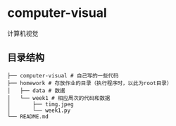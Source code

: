 # computer-visual

计算机视觉

## 目录结构

```
├── computer-visual # 自己写的一些代码
├── homework # 存放作业的目录（执行程序时，以此为root目录）
│   ├── data # 数据
│   └── week1 # 相应周次的代码和数据
│       ├── timg.jpeg
│       └── week1.py
└── README.md
```
